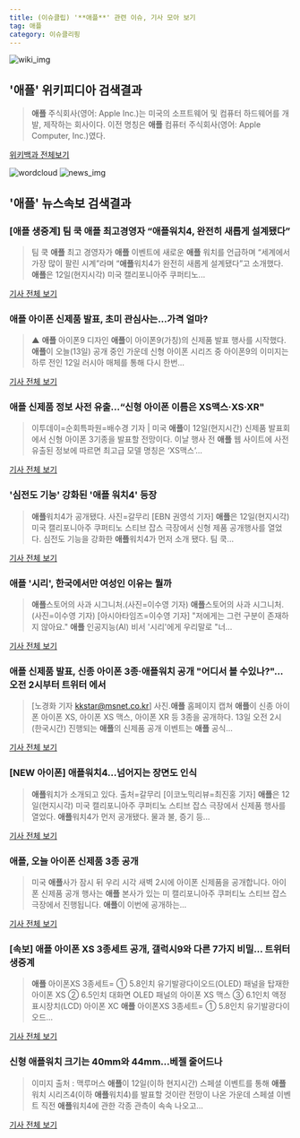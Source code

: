 ```yaml
---
title: (이슈클립) '**애플**' 관련 이슈, 기사 모아 보기
tag: 애플
category: 이슈클리핑
---
```

![wiki_img](https://user-images.githubusercontent.com/42597476/44503234-41136a80-a6d0-11e8-9071-6fc6418eafe4.png)
## **'**애플**'** 위키피디아 검색결과
>**애플** 주식회사(영어: Apple Inc.)는 미국의 소프트웨어 및 컴퓨터 하드웨어를 개발, 제작하는 회사이다. 이전 명칭은 **애플** 컴퓨터 주식회사(영어: Apple Computer, Inc.)였다.

<a href="https://ko.wikipedia.org/wiki/애플" target="_blank">위키백과 전체보기</a>

![wordcloud](https://s3.ap-northeast-2.amazonaws.com/lyrics101-wordcloud/2018-09-13-1536774665.png)
![news_img](https://user-images.githubusercontent.com/42597476/44507050-1206f400-a6e4-11e8-8d98-7ffbfebb353f.png)
## **'**애플**'** 뉴스속보 검색결과
### [**애플** 생중계] 팀 쿡 **애플** 최고경영자 “**애플**워치4, 완전히 새롭게 설계됐다”

>팀 쿡 **애플** 최고 경영자가 **애플** 이벤트에 새로운 **애플** 워치를 언급하며 “세계에서 가장 많이 팔린 시계”라며 “**애플**워치4가 완전히 새롭게 설계됐다”고 소개했다. **애플**은 12일(현지시각) 미국 캘리포니아주 쿠퍼티노...

<a href="http://www.kookje.co.kr/news2011/asp/newsbody.asp?code=0800&key=20180913.99099005242" target="_blank">기사 전체 보기</a>

### **애플** 아이폰 신제품 발표, 초미 관심사는…가격 얼마?

>▲ **애플** 아이폰9 디자인 **애플**이 아이폰9(가칭)의 신제품 발표 행사를 시작했다. **애플**이 오늘(13일) 공개 중인 가운데 신형 아이폰 시리즈 중 아이폰9의 이미지는 하루 전인 12일 러시아 매체를 통해 다시 한번...

<a href="http://www.ecomedia.co.kr/news/newsview.php?ncode=1065547485586402" target="_blank">기사 전체 보기</a>

### **애플** 신제품 정보 사전 유출...“신형 아이폰 이름은 XS맥스·XS·XR"

>이투데이=순회특파원=배수경 기자 | 미국 **애플**이 12일(현지시간) 신제품 발표회에서 신형 아이폰 3기종을 발표할 전망이다. 이날 행사 전 **애플** 웹 사이트에 사전 유출된 정보에 따르면 최고급 모델 명칭은 ‘XS맥스’...

<a href="http://www.etoday.co.kr/news/section/newsview.php?idxno=1663085" target="_blank">기사 전체 보기</a>

### '심전도 기능' 강화된 '**애플** 워치4' 등장

>**애플**워치4가 공개됐다. 사진=갈무리 [EBN 권영석 기자] **애플**은 12일(현지시각) 미국 캘리포니아주 쿠퍼티노 스티브 잡스 극장에서 신형 제품 공개행사를 열었다. 심전도 기능을 강화한 **애플**워치4가 먼저 소개 됐다. 팀 쿡...

<a href="http://www.ebn.co.kr/news/view/954993" target="_blank">기사 전체 보기</a>

### **애플** '시리', 한국에서만 여성인 이유는 뭘까

>**애플**스토어의 사과 시그니처.(사진=이수영 기자) **애플**스토어의 사과 시그니처.(사진=이수영 기자) [아시아타임즈=이수영 기자] "저에게는 그런 구분이 존재하지 않아요." **애플** 인공지능(AI) 비서 '시리'에게 우리말로 "너...

<a href="http://www.asiatime.co.kr/news/articleView.html?idxno=199451" target="_blank">기사 전체 보기</a>

### **애플** 신제품 발표, 신종 아이폰 3종·**애플**워치 공개 "어디서 볼 수있나?"...오전 2시부터 트위터 에서

>[노경화 기자 kkstar@msnet.co.kr] 사진.**애플** 홈페이지 캡쳐 **애플**이 신종 아이폰 아이폰 XS, 아이폰 XS 맥스, 아이폰 XR 등 3종을 공개하다. 13일 오전 2시 (한국시간) 진행되는 **애플**의 신제품 공개 이벤트는 **애플** 공식...

<a href="http://news.imaeil.com/Entertainments/2018091302442013533" target="_blank">기사 전체 보기</a>

### [NEW 아이폰] **애플**워치4...넘어지는 장면도 인식

>**애플**워치가 소개되고 있다. 출처=갈무리 [이코노믹리뷰=최진홍 기자] **애플**은 12일(현지시각) 미국 캘리포니아주 쿠퍼티노 스티브 잡스 극장에서 신제품 행사를 열었다. **애플**워치4가 먼저 공개됐다. 물과 불, 증기 등...

<a href="http://www.econovill.com/news/articleView.html?idxno=346120" target="_blank">기사 전체 보기</a>

### **애플**, 오늘 아이폰 신제품 3종 공개

>미국 **애플**사가 잠시 뒤 우리 시각 새벽 2시에 아이폰 신제품을 공개합니다. 아이폰 신제품 공개 행사는 **애플** 본사가 있는 미 캘리포니아주 쿠퍼티노 스티브 잡스 극장에서 진행됩니다. **애플**이 이번에 공개하는...

<a href="http://www.ytn.co.kr/_ln/0104_201809130012457837" target="_blank">기사 전체 보기</a>

### [속보] **애플** 아이폰 XS 3종세트 공개, 갤럭시9와 다른 7가지 비밀… 트위터 생중계

>**애플** 아이폰XS 3종세트= ① 5.8인치 유기발광다이오드(OLED) 패널을 탑재한 아이폰 XS ② 6.5인치 대화면 OLED 패널의 아이폰 XS 맥스 ③ 6.1인치 액정표시장치(LCD) 아이폰 XC **애플** 아이폰XS 3종세트= ① 5.8인치 유기발광다이오드...

<a href="http://www.g-enews.com/ko-kr/news/article/news_all/2018091117214086264a01bf698f_1/article.html" target="_blank">기사 전체 보기</a>

### 신형 **애플**워치 크기는 40mm와 44mm...베젤 줄어드나

>이미지 출처 : 맥루머스 **애플**이 12일(이하 현지시간) 스페셜 이벤트를 통해 **애플**워치 시리즈4(이하 **애플**워치4)를 발표할 것이란 전망이 나온 가운데 스페셜 이벤트 직전 **애플**워치4에 관한 각종 관측이 속속 나오고...

<a href="http://www.betanews.net:8080/article/907782.html" target="_blank">기사 전체 보기</a>


